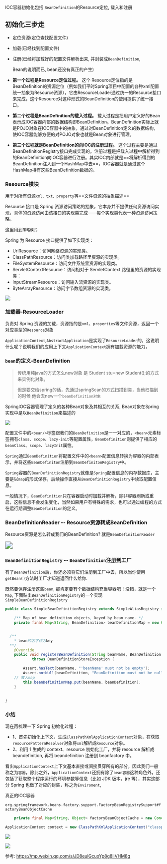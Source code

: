 IOC容器初始化包括 `BeanDefinition`的Resource定位, 载入和注册 

## 初始化三步走

- 定位资源(定位查找配置文件)

- 加载(已经找到配置文件)

- 注册(已经将加载好的配置文件解析出来, 并封装成`BeanDefinition`, 

  Bean的说明而已, bean还没有真正的产生)
  
  

- **第一个过程是Resource定位过程。** 这个 Resource定位指的是BeanDefinition的资源定位（例如我们平时Spring项目中配置的各种xml配置统一抽象为Resource资源），它由ResourceLoader通过统一的Resource接口来完成，这个Resource对这种形式的BeanDefinition的使用提供了统一接口。
- **第二个过程是BeanDefinition的载入过程。** 载入过程是把用户定义好的Bean表示成IOC容器内部的数据结构即BeanDefinition。BeanDefinition实际上就是POJO对象在IOC容器中的抽象，通过对BeanDefinition定义的数据结构，使IOC容器能够方便的对POJO对象也就是Bean对象进行管理。
- **第三个过程就是BeanDefinition的向IOC的注册过程。** 这个过程主要是通过BeanDefinitionRegistry接口完成实现的。注册过程是把载入过程中解析得到的BeanDefinition向IOC容器进行注册。其实IOC内部就是==将解析得到的BeanDefinition注入到一个HashMap中去==，IOC容器就是通过这个HashMap持有这些BeanDefinition数据的。





### Resource模块

 用于对所有资源`xml、txt、property`等==文件资源的抽象描述==

Resource 接口是 Spring 资源访问策略的抽象，它本身并不提供任何资源访问实现，具体的资源访问由该接口的实现类完成——每个实现类代表一种资源访问策略。

这里用到`策略模式`

Spring 为 Resource 接口提供了如下实现类：

- UrlResource：访问网络资源的实现类。
- ClassPathResource：访问类加载路径里资源的实现类。
- FileSystemResource：访问文件系统里资源的实现类。
- ServletContextResource：访问相对于 ServletContext 路径里的资源的实现类：
- InputStreamResource：访问输入流资源的实现类。
- ByteArrayResource：访问字节数组资源的实现类。

![](https://youpaiyun.zongqilive.cn/image/20201210165350.png)



### 加载器-ResourceLoader

负责对 Spring 资源的加载，资源指的是`xml`、`properties`等文件资源，返回一个对应类型的`Resource`对象

`ApplicationContext`,`AbstractApplication`是实现了`ResourceLoader`的，这说明什么呢？说明我们的应用上下文`ApplicationContext`拥有加载资源的能力，



### `bean`的定义-BeanDefinition

> 传统用纯java的方式怎么new对象 是 Student stu=new Student();的方式来实例化对象，
>
> 但是要交给spring的话，先通过springScan的方式扫描到类，当他扫描到的时候 他会去new一个`beanDefinition对象 `

SpringIOC容器管理了定义的各种Bean对象及其相互的关系, Bean对象在Spring实现中是以`BeanDefinition`来描述的

![](https://youpaiyun.zongqilive.cn/image/20201130153627.png)

配置文件中的`<bean/>`标签跟我们的`BeanDefinition`是一一对应的，`<bean>`元素标签拥有`class`、`scope`、`lazy-init`等配置属性，`BeanDefinition`则提供了相应的`beanClass`、`scope`、`lazyInit`属性。



`Spring`通过`BeanDefinition`将配置文件中的`<bean>`配置信息转换为容器的内部表示，并将这些`BeanDefiniton`注册到`BeanDefinitonRegistry`中。

`Spring`容器的`BeanDefinitionRegistry`就像是`Spring`配置信息的内存数据库，主要是以`map`的形式保存，后续操作直接从`BeanDefinitionRegistry`中读取配置信息。

一般情况下，`BeanDefinition`只在容器启动时加载并解析，除非容器刷新或重启，这些信息不会发生变化，当然如果用户有特殊的需求，也可以通过编程的方式在运行期调整`BeanDefinition`的定义。





### BeanDefinitionReader -- Resource资源转成BeanDefinition

Resource资源是怎么转成我们的BeanDefinition? 就是`BeanDefinitionReader`

<img src="https://youpaiyun.zongqilive.cn/image/20201210171257.png" style="zoom:150%;" />



### `BeanDefinitionRegistry` -- `BeanDefinition`注册到工厂

有了`BeanDefinition`后，你还必须将它们注册到工厂中去，所以当你使用`getBean()`方法时工厂才知道返回什么给你.

既然要保存注册这些`bean`, 那肯定要有个数据结构充当容器吧！没错，就是一个`Map`, 下面贴出`BeanDefinitionRegistry`的一个实现`SimpleBeanDefinitionRegistry`

```java
public class SimpleBeanDefinitionRegistry extends SimpleAliasRegistry implements BeanDefinitionRegistry {

	/** Map of bean definition objects, keyed by bean name. */
	private final Map<String, BeanDefinition> beanDefinitionMap = new ConcurrentHashMap<>(64);


  /**
  	* bean的名字作为key
  **/
	@Override
	public void registerBeanDefinition(String beanName, BeanDefinition beanDefinition)
			throws BeanDefinitionStoreException {

		Assert.hasText(beanName, "'beanName' must not be empty");
		Assert.notNull(beanDefinition, "BeanDefinition must not be null");
    // 放入map
		this.beanDefinitionMap.put(beanName, beanDefinition);
	}
  
  
}
```



### 小结

现在再梳理一下 Spring 初始化过程：

- 1、首先初始化上下文，生成`ClassPathXmlApplicationContext`对象，在获取`resourcePatternResolver`对象将`xml`解析成`Resource`对象。
- 2、利用 1 生成的 context、resource 初始化工厂，并将 resource 解析成 beandefinition, 再将 beandefinition 注册到 beanfactory 中。



看出`ApplicationContext`上下文基本直接或间接贯穿所有的部分，因此我们一般称之为`容器`，除此之外，`ApplicationContext`还拥有除了`bean容器`这种角色外，还包括了获取整个程序运行的环境参数等信息（比如 JDK 版本，jre 等），其实这部分 Spring 也做了对应的封装，称之为`Enviroment`, 





真正的IOC容器

`org.springframework.beans.factory.support.FactoryBeanRegistrySupport#factoryBeanObjectCache`

```java
	private final Map<String, Object> factoryBeanObjectCache = new ConcurrentHashMap<>(16);
```



```java
ApplicationContext context = new ClassPathXmlApplicationContext("classpath:/applicationContext.xml");
```

![](https://youpaiyun.zongqilive.cn/image/20201130155630.png)



![](https://youpaiyun.zongqilive.cn/image/20201212175038.png)





参考: https://mp.weixin.qq.com/s/JD8euIGcuoYp8g8lIVHM8g









